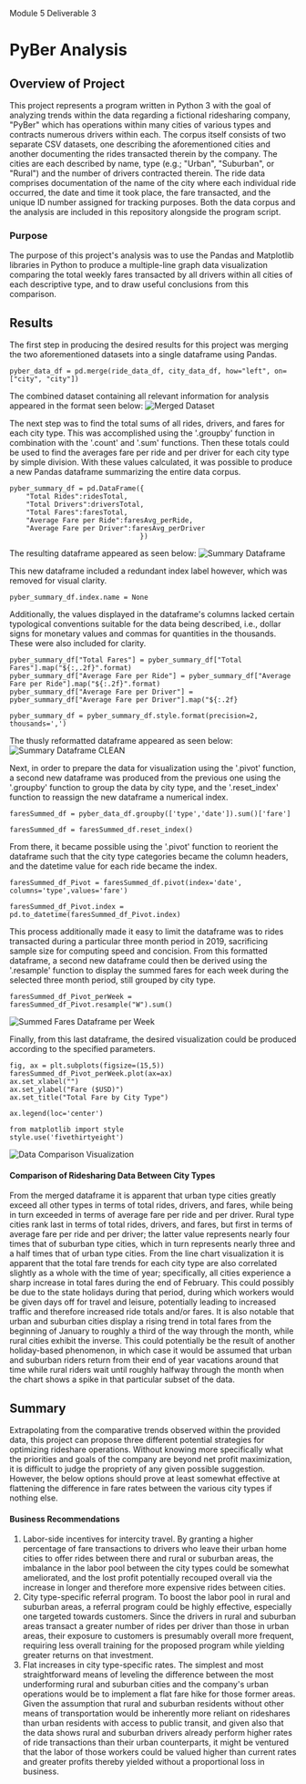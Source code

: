 Module 5 Deliverable 3
# PyBer Analysis

## Overview of Project
This project represents a program written in Python 3 with the goal of analyzing trends within the data regarding a fictional ridesharing company, "PyBer" which has operations within many cities of various types and contracts numerous drivers within each.  The corpus itself consists of two separate CSV datasets, one describing the aforementioned cities and another documenting the rides transacted therein by the company.  The cities are each described by name, type (e.g.; "Urban", "Suburban", or "Rural") and the number of drivers contracted therein.  The ride data comprises documentation of the name of the city where each individual ride occurred, the date and time it took place, the fare transacted, and the unique ID number assigned for tracking purposes.  Both the data corpus and the analysis are included in this repository alongside the program script.

### Purpose
The purpose of this project's analysis was to use the Pandas and Matplotlib libraries in Python to produce a multiple-line graph data visualization comparing the total weekly fares transacted by all drivers within all cities of each descriptive type, and to draw useful conclusions from this comparison.   

## Results
The first step in producing the desired results for this project was merging the two aforementioned datasets into a single dataframe using Pandas.  
```
pyber_data_df = pd.merge(ride_data_df, city_data_df, how="left", on=["city", "city"])
```
The combined dataset containing all relevant information for analysis appeared in the format seen below:
![Merged Dataset](https://github.com/AC-Melamed/PyBer_Analysis/blob/main/analysis/MergedDataset.png)

The next step was to find the total sums of all rides, drivers, and fares for each city type.  This was accomplished using the '.groupby' function in combination with the '.count' and '.sum' functions.  Then these totals could be used to find the averages fare per ride and per driver for each city type by simple division.  With these values calculated, it was possible to produce a new Pandas dataframe summarizing the entire data corpus.
```
pyber_summary_df = pd.DataFrame({
    "Total Rides":ridesTotal,
    "Total Drivers":driversTotal,
    "Total Fares":faresTotal,
    "Average Fare per Ride":faresAvg_perRide,
    "Average Fare per Driver":faresAvg_perDriver
                                })
```
The resulting dataframe appeared as seen below:
![Summary Dataframe](https://github.com/AC-Melamed/PyBer_Analysis/blob/main/analysis/SummaryDataframe.png)

This new dataframe included a redundant index label however, which was removed for visual clarity.
```
pyber_summary_df.index.name = None
```
Additionally, the values displayed in the dataframe's columns lacked certain typological conventions suitable for the data being described, i.e., dollar signs for monetary values and commas for quantities in the thousands.  These were also included for clarity.
```
pyber_summary_df["Total Fares"] = pyber_summary_df["Total Fares"].map("${:,.2f}".format)
pyber_summary_df["Average Fare per Ride"] = pyber_summary_df["Average Fare per Ride"].map("${:.2f}".format)
pyber_summary_df["Average Fare per Driver"] = pyber_summary_df["Average Fare per Driver"].map("${:.2f}

pyber_summary_df = pyber_summary_df.style.format(precision=2, thousands=',')
```
The thusly reformatted dataframe appeared as seen below:
![Summary Dataframe CLEAN](https://github.com/AC-Melamed/PyBer_Analysis/blob/main/analysis/SummaryDataframeCLEAN.png)

Next, in order to prepare the data for visualization using the '.pivot' function, a second new dataframe was produced from the previous one using the '.groupby' function to group the data by city type, and the '.reset_index' function to reassign the new dataframe a numerical index.  
```
faresSummed_df = pyber_data_df.groupby(['type','date']).sum()['fare']
```
```
faresSummed_df = faresSummed_df.reset_index()
```
From there, it became possible using the '.pivot' function to reorient the dataframe such that the city type categories became the column headers, and the datetime value for each ride became the index.    
```
faresSummed_df_Pivot = faresSummed_df.pivot(index='date', columns='type',values='fare')
```
```
faresSummed_df_Pivot.index = pd.to_datetime(faresSummed_df_Pivot.index)
```
This process additionally made it easy to limit the dataframe was to rides transacted during a particular three month period in 2019, sacrificing sample size for computing speed and concision.  From this formatted dataframe, a second new dataframe could then be derived using the '.resample' function to display the summed fares for each week during the selected three month period, still grouped by city type.
```
faresSummed_df_Pivot_perWeek = faresSummed_df_Pivot.resample("W").sum()
```
![Summed Fares Dataframe per Week](https://github.com/AC-Melamed/PyBer_Analysis/blob/main/analysis/SummedFaresDataframeWEEKLY%20.png)

Finally, from this last dataframe, the desired visualization could be produced according to the specified parameters.  
```
fig, ax = plt.subplots(figsize=(15,5))
faresSummed_df_Pivot_perWeek.plot(ax=ax)
ax.set_xlabel("")
ax.set_ylabel("Fare ($USD)")
ax.set_title("Total Fare by City Type")

ax.legend(loc='center')

from matplotlib import style
style.use('fivethirtyeight')
```
![Data Comparison Visualization](https://github.com/AC-Melamed/PyBer_Analysis/blob/main/analysis/DataComparisonVisualization.png)

#### Comparison of Ridesharing Data Between City Types
From the merged dataframe it is apparent that urban type cities greatly exceed all other types in terms of total rides, drivers, and fares, while being in turn exceeded in terms of average fare per ride and per driver.  Rural type cities rank last in terms of total rides, drivers, and fares, but first in terms of average fare per ride and per driver; the latter value represents nearly four times that of suburban type cities, which in turn represents nearly three and a half times that of urban type cities.
From the line chart visualization it is apparent that the total fare trends for each city type are also correlated slightly as a whole with the time of year; specifically, all cities experience a sharp increase in total fares during the end of February.  This could possibly be due to the state holidays during that period, during which workers would be given days off for travel and leisure, potentially leading to increased traffic and therefore increased ride totals and/or fares.  It is also notable that urban and suburban cities display a rising trend in total fares from the beginning of January to roughly a third of the way through the month, while rural cities exhibit the inverse.  This could potentially be the result of another holiday-based phenomenon, in which case it would be assumed that urban and suburban riders return from their end of year vacations around that time while rural riders wait until roughly halfway through the month when the chart shows a spike in that particular subset of the data.      

## Summary
Extrapolating from the comparative trends observed within the provided data, this project can propose three different potential strategies for optimizing rideshare operations.  Without knowing more specifically what the priorities and goals of the company are beyond net profit maximization, it is difficult to judge the propriety of any given possible suggestion.  However, the below options should prove at least somewhat effective at flattening the difference in fare rates between the various city types if nothing else.   

#### Business Recommendations
1)  Labor-side incentives for intercity travel.  By granting a higher percentage of fare transactions to drivers who leave their urban home cities to offer rides between there and rural or suburban areas, the imbalance in the labor pool between the city types could be somewhat ameliorated, and the lost profit potentially recouped overall via the increase in longer and therefore more expensive rides between cities.     
2)  City type-specific referral program.  To boost the labor pool in rural and suburban areas, a referral program could be highly effective, especially one targeted towards customers.  Since the drivers in rural and suburban areas transact a greater number of rides per driver than those in urban areas, their exposure to customers is presumably overall more frequent, requiring less overall training for the proposed program while yielding greater returns on that investment. 
3)  Flat increases in city type-specific rates.  The simplest and most straightforward means of leveling the difference between the most underforming rural and suburban cities and the company's urban operations would be to implement a flat fare hike for those former areas.  Given the assumption that rural and suburban residents without other means of transportation would be inherently more reliant on rideshares than urban residents with access to public transit, and given also that the data shows rural and suburban drivers already perform higher rates of ride transactions than their urban counterparts, it might be ventured that the labor of those workers could be valued higher than current rates and greater profits thereby yielded without a proportional loss in business.    

